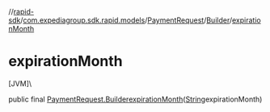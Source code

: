 //[rapid-sdk](../../../../index.md)/[com.expediagroup.sdk.rapid.models](../../index.md)/[PaymentRequest](../index.md)/[Builder](index.md)/[expirationMonth](expiration-month.md)

# expirationMonth

[JVM]\

public final [PaymentRequest.Builder](index.md)[expirationMonth](expiration-month.md)([String](https://docs.oracle.com/javase/8/docs/api/java/lang/String.html)expirationMonth)
